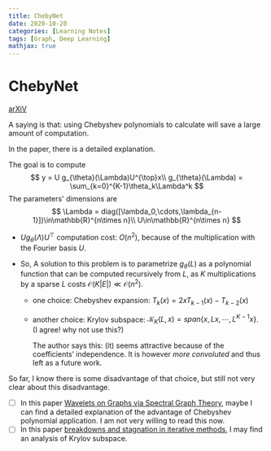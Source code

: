 ```yaml
---
title: ChebyNet
date: 2020-10-20
categories: [Learning Notes]
tags: [Graph, Deep Learning]
mathjax: true
---
```




# ChebyNet

[arXiV](https://arxiv.org/pdf/1606.09375.pdf)

A saying is that: using Chebyshev polynomials to calculate will save a large amount of computation.

In the paper, there is a detailed explanation.

The goal is to compute
$$
y = U g_{\theta}(\Lambda)U^{\top}x\\
g_{\theta}(\Lambda) = \sum_{k=0}^{K-1}\theta_k\Lambda^k
$$
The parameters' dimensions are
$$
\Lambda = diag([\lambda_0,\cdots,\lambda_{n-1}])\in\mathbb{R}^{n\times n}\\
U\in\mathbb{R}^{n\times n}
$$

- $Ug_{\theta}(\Lambda)U^\top$ computation cost: $O(n^2)$, because of the multiplication with the Fourier basis $U$.

- So, A solution to this problem is to parametrize $g_{\theta}(L)$ as a polynomial function that can be computed recursively from $L$, as $K$ multiplications by a sparse $L$ costs $\mathcal{O}(K|E|) \ll \mathcal{O}(n^2)$.

  - one choice: Chebyshev expansion: $T_k(x)=2xT_{k-1}(x)-T_{k-2}(x)$

  - another choice: Krylov subspace: $\mathcal{K}_K(L,x)=span\{x, Lx,\cdots, L^{K-1}x\}$. (I agree! why not use this?)

    The author says this: (it) seems attractive because of the coefficients’ independence. It is however *more convoluted* and thus left as a future work.

So far, I know there is some disadvantage of that choice, but still not very clear about this disadvantage.



- [ ] In this paper [Wavelets on Graphs via Spectral Graph Theory](https://arxiv.org/pdf/0912.3848.pdf), maybe I can find a detailed explanation of the advantage of Chebyshev polynomial application. I am not very willing to read this now.
- [ ] In this paper [breakdowns and stagnation in iterative methods](file:///Users/fuguirong/Downloads/Leyk1997_Article_BreakdownsAndStagnationInItera.pdf), I may find an analysis of Krylov subspace.